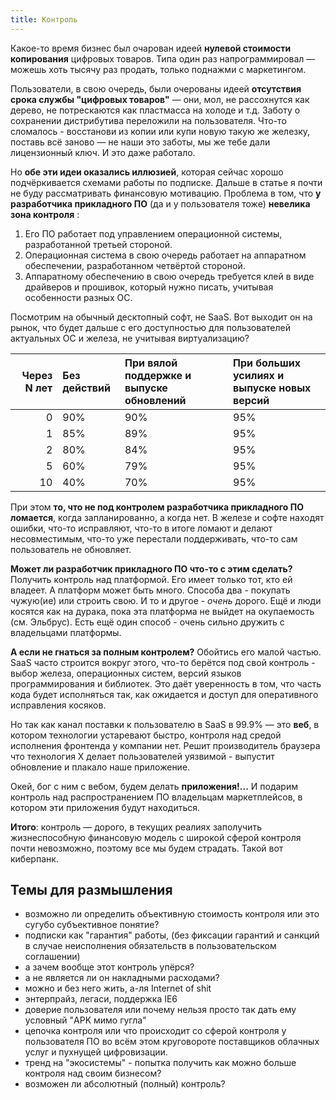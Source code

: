 ```yaml
---
title: Контроль
---
```


Какое-то время бизнес был очарован идеей **нулевой стоимости копирования** цифровых товаров. Типа один раз напрограммировал — можешь хоть тысячу раз продать, только поднажми с маркетингом.

Пользователи, в свою очередь, были очерованы идеей **отсутствия срока службы "цифровых товаров"** — они, мол, не рассохнутся как дерево, не потрескаются как пластмасса на холоде и т.д. Заботу о сохранении дистрибутива переложили на пользователя. Что-то сломалось - восстанови из копии или купи новую такую же железку, поставь всё заново — не наши это заботы, мы же тебе дали лицензионный ключ. И это даже работало.

Но **обе эти идеи оказались иллюзией**, которая сейчас хорошо подчёркивается схемами работы по подписке. Дальше в статье я почти не буду рассматривать финансовую мотивацию. Проблема в том, что **у разработчика прикладного ПО** (да и у пользователя тоже) **невелика зона контроля** :

1. Его ПО работает под управлением операционной системы, разработанной третьей стороной.
2. Операционная система в свою очередь работает на аппаратном обеспечении, разработанном четвёртой стороной.
3. Аппаратному обеспечению в свою очередь требуется клей в виде драйверов и прошивок, который нужно писать, учитывая особенности разных ОС.

Посмотрим на обычный десктопный софт, не SaaS. Вот выходит он на рынок, что будет дальше с его доступностью для пользователей актуальных ОС и железа, не учитывая виртуализацию?

| Через N лет | Без действий | При вялой поддержке и выпуске обновлений | При больших усилиях и выпуске новых версий |
|----:|:----|:----|:----|
| 0 | 90% | 90% | 95% |
| 1 | 85% | 89% | 95% |
| 2 | 80% | 84% | 95% |
| 5 | 60% | 79% | 95% |
| 10 | 40% | 70% | 95% |

При этом **то, что не под контролем разработчика прикладного ПО ломается**, когда запланированно, а когда нет. В железе и софте находят ошибки, что-то исправляют, что-то в итоге ломают и делают несовместимым, что-то уже перестали поддерживать, что-то сам пользователь не обновляет.

**Может ли разработчик прикладного ПО что-то с этим сделать?** Получить контроль над платформой. Его имеет только тот, кто ей владеет. А платформ может быть много. Способа два - покупать чужую(ие) или строить свою. И то и другое - *очень* дорого. Ещё и люди косятся как на дурака, пока эта платформа не выйдет на окупаемость (см. Эльбрус). Есть ещё один способ - очень сильно дружить с владельцами платформы.

**А если не гнаться за полным контролем?** Обойтись его малой частью. SaaS часто строится вокруг этого, что-то берётся под свой контроль - выбор железа, операционных систем, версий языков программирования и библиотек. Это даёт уверенность в том, что часть кода будет исполняться так, как ожидается и доступ для оперативного исправления косяков.

Но так как канал поставки к пользователю в SaaS в 99.9% — это **веб**, в котором технологии устаревают быстро, контроля над средой исполнения фронтенда у компании нет. Решит производитель браузера что технология X делает пользователей уязвимой - выпустит обновление и плакало наше приложение.

Окей, бог с ним с вебом, будем делать **приложения!...** И подарим контроль над распространением ПО владельцам маркетплейсов, в котором эти приложения будут находиться.

**Итого**: контроль — дорого, в текущих реалиях заполучить жизнеспособную финансовую модель с широкой сферой контроля почти невозможно, поэтому все мы будем страдать. Такой вот киберпанк.

## Темы для размышления

- возможно ли определить объективную стоимость контроля или это сугубо субъективное понятие?
- подписки как "гарантия" работы, (без фиксации гарантий и санкций в случае неисполнения обязательств в пользовательском соглашении)
- а зачем вообще этот контроль упёрся?
- а не является ли он накладными расходами?
- можно и без него жить, а-ля Internet of shit
- энтерпрайз, легаси, поддержка IE6
- доверие пользователя или почему нельзя просто так дать ему условный "APK мимо гугла"
- цепочка контроля или что происходит со сферой контроля у пользователя ПО во всём этом круговороте поставщиков облачных услуг и пухнущей цифровизации.
- тренд на "экосистемы" - попытка получить как можно больше контроля над своим бизнесом?
- возможен ли абсолютный (полный) контроль?
